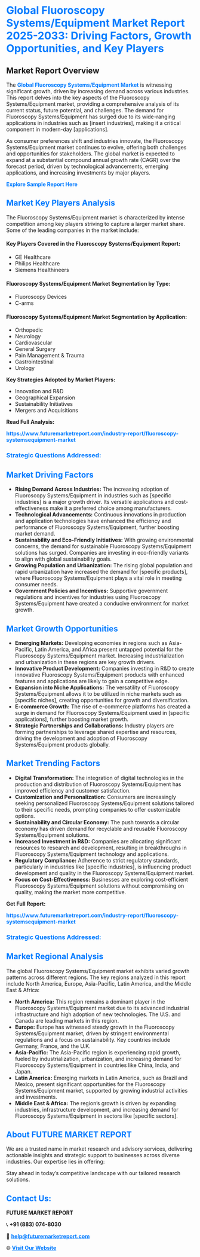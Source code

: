 <h1 style="color: #007BFF;">Global Fluoroscopy Systems/Equipment Market Report 2025-2033: Driving Factors, Growth Opportunities, and Key Players</h1>

<section id="overview">
<h2>Market Report Overview</h2>
<p>The <a href="https://www.futuremarketreport.com/industry-report/fluoroscopy-systemsequipment-market" style="color: #007BFF; text-decoration: none;"><strong>Global Fluoroscopy Systems/Equipment Market</strong></a> is witnessing significant growth, driven by increasing demand across various industries. This report delves into the key aspects of the Fluoroscopy Systems/Equipment market, providing a comprehensive analysis of its current status, future potential, and challenges. The demand for Fluoroscopy Systems/Equipment has surged due to its wide-ranging applications in industries such as [insert industries], making it a critical component in modern-day [applications].</p>
<p>As consumer preferences shift and industries innovate, the Fluoroscopy Systems/Equipment market continues to evolve, offering both challenges and opportunities for stakeholders. The global market is expected to expand at a substantial compound annual growth rate (CAGR) over the forecast period, driven by technological advancements, emerging applications, and increasing investments by major players.</p>
</section>

<section id="overview">
<p><a href="https://www.futuremarketreport.com/request-sample/reportId=82662" style="color: #007BFF; text-decoration: none;"><strong>Explore Sample Report Here</strong></a></p>
</section>

<section id="key-players">
<h2 style="color: #007BFF;">Market Key Players Analysis</h2>
<p>The Fluoroscopy Systems/Equipment market is characterized by intense competition among key players striving to capture a larger market share. Some of the leading companies in the market include:</p>
<h4>Key Players Covered in the Fluoroscopy Systems/Equipment Report:</h4>
<ul><li>GE Healthcare</li><li>Philips Healthcare</li><li>Siemens Healthineers</li></ul>
<h4>Fluoroscopy Systems/Equipment Market Segmentation by Type:</h4>
<ul><li>Fluoroscopy Devices</li><li>C-arms</li></ul>

<h4>Fluoroscopy Systems/Equipment Market Segmentation by Application:</h4>
<ul><li>Orthopedic</li><li>Neurology</li><li>Cardiovascular</li><li>General Surgery</li><li>Pain Management &amp; Trauma</li><li>Gastrointestinal</li><li>Urology</li></ul>
<p><strong>Key Strategies Adopted by Market Players:</strong></p>
<ul>
<li>Innovation and R&D</li>
<li>Geographical Expansion</li>
<li>Sustainability Initiatives</li>
<li>Mergers and Acquisitions</li>
</ul>
</section>

<section>
<p><strong>Read Full Analysis: </strong></p><a href="https://www.futuremarketreport.com/industry-report/fluoroscopy-systemsequipment-market" style="color: #007BFF; text-decoration: none;"><strong>https://www.futuremarketreport.com/industry-report/fluoroscopy-systemsequipment-market</strong></a>
<h3 style="color: #007BFF;">Strategic Questions Addressed:</h3>
</section>

<section id="driving-factors">
<h2 style="color: #007BFF;">Market Driving Factors</h2>
<ul>
<li><strong>Rising Demand Across Industries:</strong> The increasing adoption of Fluoroscopy Systems/Equipment in industries such as [specific industries] is a major growth driver. Its versatile applications and cost-effectiveness make it a preferred choice among manufacturers.</li>
<li><strong>Technological Advancements:</strong> Continuous innovations in production and application technologies have enhanced the efficiency and performance of Fluoroscopy Systems/Equipment, further boosting market demand.</li>
<li><strong>Sustainability and Eco-Friendly Initiatives:</strong> With growing environmental concerns, the demand for sustainable Fluoroscopy Systems/Equipment solutions has surged. Companies are investing in eco-friendly variants to align with global sustainability goals.</li>
<li><strong>Growing Population and Urbanization:</strong> The rising global population and rapid urbanization have increased the demand for [specific products], where Fluoroscopy Systems/Equipment plays a vital role in meeting consumer needs.</li>
<li><strong>Government Policies and Incentives:</strong> Supportive government regulations and incentives for industries using Fluoroscopy Systems/Equipment have created a conducive environment for market growth.</li>
</ul>
</section>

<section id="growth-opportunities">
<h2 style="color: #007BFF;">Market Growth Opportunities</h2>
<ul>
<li><strong>Emerging Markets:</strong> Developing economies in regions such as Asia-Pacific, Latin America, and Africa present untapped potential for the Fluoroscopy Systems/Equipment market. Increasing industrialization and urbanization in these regions are key growth drivers.</li>
<li><strong>Innovative Product Development:</strong> Companies investing in R&D to create innovative Fluoroscopy Systems/Equipment products with enhanced features and applications are likely to gain a competitive edge.</li>
<li><strong>Expansion into Niche Applications:</strong> The versatility of Fluoroscopy Systems/Equipment allows it to be utilized in niche markets such as [specific niches], creating opportunities for growth and diversification.</li>
<li><strong>E-commerce Growth:</strong> The rise of e-commerce platforms has created a surge in demand for Fluoroscopy Systems/Equipment used in [specific applications], further boosting market growth.</li>
<li><strong>Strategic Partnerships and Collaborations:</strong> Industry players are forming partnerships to leverage shared expertise and resources, driving the development and adoption of Fluoroscopy Systems/Equipment products globally.</li>
</ul>
</section>

<section id="trending-factors">
<h2 style="color: #007BFF;">Market Trending Factors</h2>
<ul>
<li><strong>Digital Transformation:</strong> The integration of digital technologies in the production and distribution of Fluoroscopy Systems/Equipment has improved efficiency and customer satisfaction.</li>
<li><strong>Customization and Personalization:</strong> Consumers are increasingly seeking personalized Fluoroscopy Systems/Equipment solutions tailored to their specific needs, prompting companies to offer customizable options.</li>
<li><strong>Sustainability and Circular Economy:</strong> The push towards a circular economy has driven demand for recyclable and reusable Fluoroscopy Systems/Equipment solutions.</li>
<li><strong>Increased Investment in R&D:</strong> Companies are allocating significant resources to research and development, resulting in breakthroughs in Fluoroscopy Systems/Equipment technology and applications.</li>
<li><strong>Regulatory Compliance:</strong> Adherence to strict regulatory standards, particularly in industries like [specific industries], is influencing product development and quality in the Fluoroscopy Systems/Equipment market.</li>
<li><strong>Focus on Cost-Effectiveness:</strong> Businesses are exploring cost-efficient Fluoroscopy Systems/Equipment solutions without compromising on quality, making the market more competitive.</li>
</ul>
</section>

<section>
<p><strong>Get Full Report: </strong></p><a href="https://www.futuremarketreport.com/industry-report/fluoroscopy-systemsequipment-market" style="color: #007BFF; text-decoration: none;"><strong>https://www.futuremarketreport.com/industry-report/fluoroscopy-systemsequipment-market</strong></a>
<h3 style="color: #007BFF;">Strategic Questions Addressed:</h3>
</section>


<section id="regional-analysis">
<h2 style="color: #007BFF;">Market Regional Analysis</h2>
<p>The global Fluoroscopy Systems/Equipment market exhibits varied growth patterns across different regions. The key regions analyzed in this report include North America, Europe, Asia-Pacific, Latin America, and the Middle East & Africa:</p>
<ul>
<li><strong>North America:</strong> This region remains a dominant player in the Fluoroscopy Systems/Equipment market due to its advanced industrial infrastructure and high adoption of new technologies. The U.S. and Canada are leading markets in this region.</li>
<li><strong>Europe:</strong> Europe has witnessed steady growth in the Fluoroscopy Systems/Equipment market, driven by stringent environmental regulations and a focus on sustainability. Key countries include Germany, France, and the U.K.</li>
<li><strong>Asia-Pacific:</strong> The Asia-Pacific region is experiencing rapid growth, fueled by industrialization, urbanization, and increasing demand for Fluoroscopy Systems/Equipment in countries like China, India, and Japan.</li>
<li><strong>Latin America:</strong> Emerging markets in Latin America, such as Brazil and Mexico, present significant opportunities for the Fluoroscopy Systems/Equipment market, supported by growing industrial activities and investments.</li>
<li><strong>Middle East & Africa:</strong> The region’s growth is driven by expanding industries, infrastructure development, and increasing demand for Fluoroscopy Systems/Equipment in sectors like [specific sectors].</li>
</ul>
</section>

<footer>
<h2 style="color: #007BFF;">About FUTURE MARKET REPORT</h2>
<p>We are a trusted name in market research and advisory services, delivering actionable insights and strategic support to businesses across diverse industries. Our expertise lies in offering:</p>

<p>Stay ahead in today’s competitive landscape with our tailored research solutions.</p>

<h2 style="color: #007BFF;">Contact Us:</h2>
<p><strong>FUTURE MARKET REPORT</strong></p>
<p>📞 <strong>+91 (883) 074-8030</strong></p>
<p>📧 <strong><a href="mailto:help@futuremarketreport.com" style="color: #007BFF;">help@futuremarketreport.com</a></strong></p>
<p>🌐 <strong><a href="https://www.futuremarketreport.com/" style="color: #007BFF;">Visit Our Website</a></strong></p>
</footer>